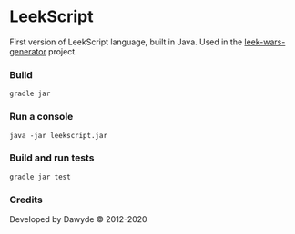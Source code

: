 # LeekScript

First version of LeekScript language, built in Java.
Used in the [leek-wars-generator](https://github.com/leek-wars/leek-wars-generator) project.

### Build
```
gradle jar
```
### Run a console
```
java -jar leekscript.jar
```
### Build and run tests
```
gradle jar test
```

### Credits
Developed by Dawyde © 2012-2020
